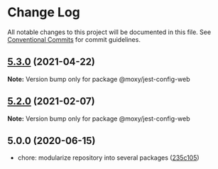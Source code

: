 # Change Log

All notable changes to this project will be documented in this file.
See [Conventional Commits](https://conventionalcommits.org) for commit guidelines.

## [5.3.0](https://github.com/moxystudio/jest-config/compare/v5.2.0...v5.3.0) (2021-04-22)

**Note:** Version bump only for package @moxy/jest-config-web





## [5.2.0](https://github.com/moxystudio/jest-config/compare/v5.1.0...v5.2.0) (2021-02-07)

**Note:** Version bump only for package @moxy/jest-config-web





## 5.0.0 (2020-06-15)

* chore: modularize repository into several packages ([235c105](https://github.com/moxystudio/jest-config/commit/235c105))
